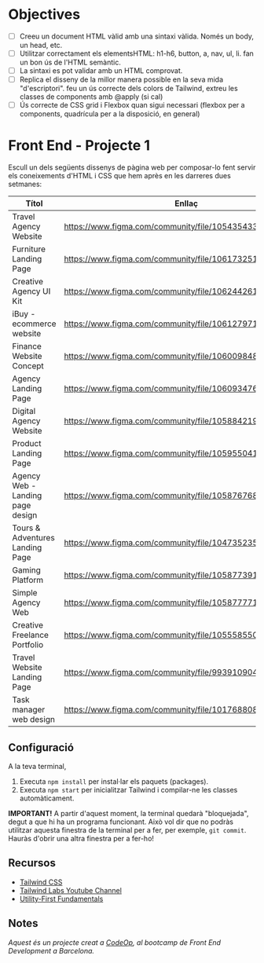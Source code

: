 # Objectives
- [ ] Creeu un document HTML vàlid amb una sintaxi vàlida. Només un body, un head, etc.
- [ ] Utilitzar correctament els elementsHTML: h1-h6, button, a, nav, ul, li. fan un bon ús de l'HTML semàntic. 
- [ ] La sintaxi es pot validar amb un HTML comprovat.
- [ ] Replica el disseny de la millor manera possible en la seva mida "d'escriptori". feu un ús correcte dels colors de Tailwind, extreu les classes de components amb @apply (si cal)
- [ ] Ús correcte de CSS grid i Flexbox quan sigui necessari (flexbox per a components, quadrícula per a la disposició, en general)

# Front End - Projecte 1

Escull un dels següents dissenys de pàgina web per composar-lo fent servir els coneixements d'HTML i CSS que hem après en les darreres dues setmanes:

| **Títol**                        | **Enllaç**                                               |
| -------------------------------- | -------------------------------------------------------- |
| Travel Agency Website            | https://www.figma.com/community/file/1054354333817536175 |
| Furniture Landing Page           | https://www.figma.com/community/file/1061732519182077733 |
| Creative Agency UI Kit           | https://www.figma.com/community/file/1062442619500586015 |
| iBuy - ecommerce website         | https://www.figma.com/community/file/1061279717553788561 |
| Finance Website Concept          | https://www.figma.com/community/file/1060098483912933594 |
| Agency Landing Page              | https://www.figma.com/community/file/1060934768189771297 |
| Digital Agency Website           | https://www.figma.com/community/file/1058842196634115002 |
| Product Landing Page             | https://www.figma.com/community/file/1059550415816505412 |
| Agency Web - Landing page design | https://www.figma.com/community/file/1058767686059595687 |
| Tours & Adventures Landing Page  | https://www.figma.com/community/file/1047352358177936736 |
| Gaming Platform                  | https://www.figma.com/community/file/1058773912152023976 |
| Simple Agency Web                | https://www.figma.com/community/file/1058777711359033259 |
| Creative Freelance Portfolio     | https://www.figma.com/community/file/1055585500471619711 |
| Travel Website Landing Page      | https://www.figma.com/community/file/993910904620677970  |
| Task manager web design          | https://www.figma.com/community/file/1017688084974860884 |

## Configuració

A la teva terminal,

1. Executa `npm install` per instal·lar els paquets (packages).
2. Executa `npm start` per inicialitzar Tailwind i compilar-ne les classes automàticament.

**IMPORTANT!** A partir d'aquest moment, la terminal quedarà "bloquejada", degut a que hi ha un programa funcionant. Això vol dir que no podràs utilitzar aquesta finestra de la terminal per a fer, per exemple, `git commit`. Hauràs d'obrir una altra finestra per a fer-ho!

## Recursos

- [Tailwind CSS](https://tailwindcss.com/)
- [Tailwind Labs Youtube Channel](https://www.youtube.com/c/TailwindLabs)
- [Utility-First Fundamentals](https://tailwindcss.com/docs/utility-first)

## Notes

_Aquest és un projecte creat a [CodeOp](http://CodeOp.tech), al bootcamp de Front End Development a Barcelona._
